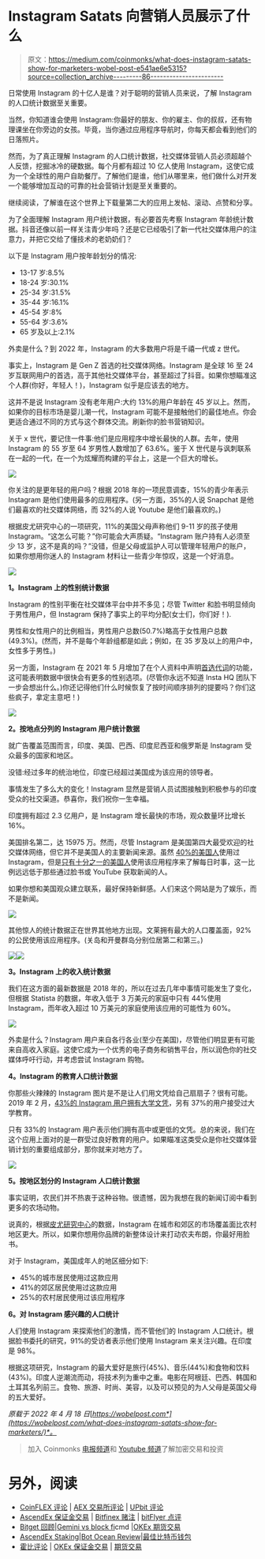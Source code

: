 # Instagram Satats 向营销人员展示了什么

> 原文：<https://medium.com/coinmonks/what-does-instagram-satats-show-for-marketers-wobel-post-e541ae6e5315?source=collection_archive---------86----------------------->

日常使用 Instagram 的十亿人是谁？对于聪明的营销人员来说，了解 Instagram 的人口统计数据至关重要。

当然，你知道谁会使用 Instagram:你最好的朋友、你的雇主、你的叔叔，还有物理课坐在你旁边的女孩。毕竟，当你通过应用程序导航时，你每天都会看到他们的日落照片。

然而，为了真正理解 Instagram 的人口统计数据，社交媒体营销人员必须超越个人反馈，挖掘冰冷的硬数据。每个月都有超过 10 亿人使用 Instagram，这使它成为一个全球性的用户自助餐厅。了解他们是谁，他们从哪里来，他们做什么对开发一个能够增加互动的可靠的社会营销计划是至关重要的。

继续阅读，了解谁在这个世界上下载量第二大的应用上发帖、滚动、点赞和分享。

为了全面理解 Instagram 用户统计数据，有必要首先考察 Instagram 年龄统计数据。抖音还像以前一样关注青少年吗？还是它已经吸引了新一代社交媒体用户的注意力，并把它交给了懂技术的老奶奶们？

以下是 Instagram 用户按年龄划分的情况:

*   13-17 岁:8.5%
*   18-24 岁:30.1%
*   25-34 岁:31.5%
*   35-44 岁:16.1%
*   45-54 岁:8%
*   55-64 岁:3.6%
*   65 岁及以上:2.1%

外卖是什么？到 2022 年，Instagram 的大多数用户将是千禧一代或 z 世代。

事实上，Instagram 是 Gen Z 首选的社交媒体网络。Instagram 是全球 16 至 24 岁互联网用户的首选，高于其他社交媒体平台，甚至超过了抖音。如果你想瞄准这个人群(你好，年轻人！)，Instagram 似乎是应该去的地方。

这并不是说 Instagram 没有老年用户:大约 13%的用户年龄在 45 岁以上。然而，如果你的目标市场是婴儿潮一代，Instagram 可能不是接触他们的最佳地点。你会更适合通过不同的方式与这个群体交流。刷新你的脸书营销知识。

关于 x 世代，要记住一件事:他们是应用程序中增长最快的人群。去年，使用 Instagram 的 55 岁至 64 岁男性人数增加了 63.6%。鉴于 X 世代是与讽刺联系在一起的一代，在一个为炫耀而构建的平台上，这是一个巨大的增长。

![](img/a15d77a0695bcf6e8db990e889c7d207.png)

你关注的是更年轻的用户吗？根据 2018 年的一项民意调查，15%的青少年表示 Instagram 是他们使用最多的应用程序。(另一方面，35%的人说 Snapchat 是他们最喜欢的社交媒体网络，而 32%的人说 Youtube 是他们最喜欢的。)

根据皮尤研究中心的一项研究，11%的美国父母声称他们 9-11 岁的孩子使用 Instagram。“这怎么可能？”你可能会大声质疑。“Instagram 账户持有人必须至少 13 岁，这不是真的吗？”没错，但是父母或监护人可以管理年轻用户的账户，如果你想用你迷人的 Instagram 材料让一些青少年惊叹，这是一个好消息。

![](img/e5a81f2da87fba5ca475f4adae979c7b.png)

**1。Instagram 上的性别统计数据**

Instagram 的性别平衡在社交媒体平台中并不多见；尽管 Twitter 和脸书明显倾向于男性用户，但 Instagram 保持了事实上的平均分配(女士们，你们好！).

男性和女性用户的比例相当，男性用户总数(50.7%)略高于女性用户总数(49.3%)。(然而，并不是每个年龄组都是如此；例如，在 35 岁及以上的用户中，女性多于男性。)

另一方面，Instagram 在 2021 年 5 月增加了在个人资料中声明[首选代词](https://www.theguardian.com/technology/2021/may/12/instagram-pronouns-users-gender-identity)的功能，这可能表明数据中很快会有更多的性别选项。(尽管你永远不知道 Insta HQ 团队下一步会想出什么。)你还记得他们什么时候恢复了按时间顺序排列的提要吗？你们这些疯子，拿定主意吧！)

![](img/bba0205623a53ba993062d24c654f075.png)

**2。按地点分列的 Instagram 用户统计数据**

就广告覆盖范围而言，印度、美国、巴西、印度尼西亚和俄罗斯是 Instagram 受众最多的国家和地区。

没错:经过多年的统治地位，印度已经超过美国成为该应用的领导者。

事情发生了多么大的变化！Instagram 显然是营销人员试图接触到积极参与的印度受众的社交渠道。恭喜你，我们祝你一生幸福。

印度拥有超过 2.3 亿用户，是 Instagram 增长最快的市场，观众数量环比增长 16%。

美国排名第二，达 15975 万。然而，尽管 Instagram 是美国第四大最受欢迎的社交媒体网络，但它并不是美国人的主要新闻来源。虽然 [40%的美国人](https://www.pewresearch.org/internet/2021/04/07/social-media-use-in-2021/)使用过 Instagram，但是[只有十分之一的美国人](https://www.pewresearch.org/journalism/2021/09/20/news-consumption-across-social-media-in-2021/)使用该应用程序来了解每日时事，这一比例远远低于那些通过脸书或 YouTube 获取新闻的人。

如果你想和美国观众建立联系，最好保持新鲜感。人们来这个网站是为了娱乐，而不是新闻。

![](img/8dbb0b9eb46128c1b0f8675b3807f517.png)

其他惊人的统计数据正在世界其他地方出现。文莱拥有最大的人口覆盖面，92%的公民使用该应用程序。(关岛和开曼群岛分别位居第二和第三。)

![](img/f93d3b99d0054413f825fb098f465a90.png)![](img/651060686740e1d5ffd0dd29ae954e0a.png)

**3。Instagram 上的收入统计数据**

我们在这方面的最新数据是 2018 年的，所以在过去几年中事情可能发生了变化，但根据 Statista 的数据，年收入低于 3 万美元的家庭中只有 44%使用 Instagram，而年收入超过 10 万美元的家庭使用该应用的可能性为 60%。

![](img/d68a935f0ee97c08c61780a11689fb17.png)

外卖是什么？Instagram 用户来自各行各业(至少在美国)，尽管他们明显更有可能来自高收入家庭。这使它成为一个优秀的电子商务和销售平台，所以润色你的社交媒体呼吁行动，并考虑尝试 Instagram 购物。

**4。Instagram 的教育人口统计数据**

你那些火辣辣的 Instagram 图片是不是让人们用文凭给自己扇扇子？很有可能。2019 年 2 月，[43%的 Instagram 用户拥有大学文凭](https://www.statista.com/statistics/246208/share-of-us-internet-users-who-use-instagram-by-education-level/)，另有 37%的用户接受过大学教育。

只有 33%的 Instagram 用户表示他们拥有高中或更低的文凭。总的来说，我们在这个应用上面对的是一群受过良好教育的用户。如果瞄准这类受众是你社交媒体营销计划的重要组成部分，那你就来对地方了。

![](img/9c2628dbcd9f9d36ff58f9bc04eedf5f.png)

**5。按地区划分的 Instagram 人口统计数据**

事实证明，农民们并不热衷于这种谷物。很遗憾，因为我想在我的新闻订阅中看到更多的农场动物。

说真的，根据[皮尤研究中心](https://www.pewresearch.org/internet/fact-sheet/social-media/)的数据，Instagram 在城市和郊区的市场覆盖面比农村地区更大。所以，如果你想用你品牌的新整体设计来打动农夫布朗，你最好用脸书。

对于 Instagram，美国成年人的地区细分如下:

*   45%的城市居民使用过这款应用
*   41%的郊区居民使用过这款应用
*   25%的农村居民使用过该应用程序

**6。对 Instagram 感兴趣的人口统计**

人们使用 Instagram 来探索他们的激情，而不管他们的 Instagram 人口统计。根据脸书委托的研究，91%的受访者表示他们使用 Instagram 来关注兴趣。在印度是 98%。

根据这项研究，Instagram 的最大爱好是旅行(45%)、音乐(44%)和食物和饮料(43%)。印度人逆潮流而动，将技术列为重中之重。电影在阿根廷、巴西、韩国和土耳其名列前三。食物、旅游、时尚、美容，以及可以预见的为人父母是英国父母的五大爱好。

*原载于 2022 年 4 月 18 日*[*https://wobelpost.com*](https://wobelpost.com/what-does-instagram-satats-show-for-marketers/)*。*

> 加入 Coinmonks [电报频道](https://t.me/coincodecap)和 [Youtube 频道](https://www.youtube.com/c/coinmonks/videos)了解加密交易和投资

# 另外，阅读

*   [CoinFLEX 评论](https://coincodecap.com/coinflex-review) | [AEX 交易所评论](https://coincodecap.com/aex-exchange-review) | [UPbit 评论](https://coincodecap.com/upbit-review)
*   [AscendEx 保证金交易](https://coincodecap.com/ascendex-margin-trading) | [Bitfinex 赌注](https://coincodecap.com/bitfinex-staking) | [bitFlyer 点评](https://coincodecap.com/bitflyer-review)
*   [Bitget 回顾](https://coincodecap.com/bitget-review)|[Gemini vs block fi](https://coincodecap.com/gemini-vs-blockfi)cmd |[OKEx 期货交易](https://coincodecap.com/okex-futures-trading)
*   [AscendEx Staking](https://coincodecap.com/ascendex-staking)|[Bot Ocean Review](https://coincodecap.com/bot-ocean-review)|[最佳比特币钱包](https://coincodecap.com/bitcoin-wallets-india)
*   [霍比评论](https://coincodecap.com/huobi-review) | [OKEx 保证金交易](https://coincodecap.com/okex-margin-trading) | [期货交易](https://coincodecap.com/futures-trading)